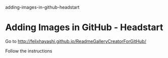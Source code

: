 adding-images-in-github-headstart
# Adding Images in GitHub - Headstart

Go to http://felixhayashi.github.io/ReadmeGalleryCreatorForGitHub/

Follow the instructions
